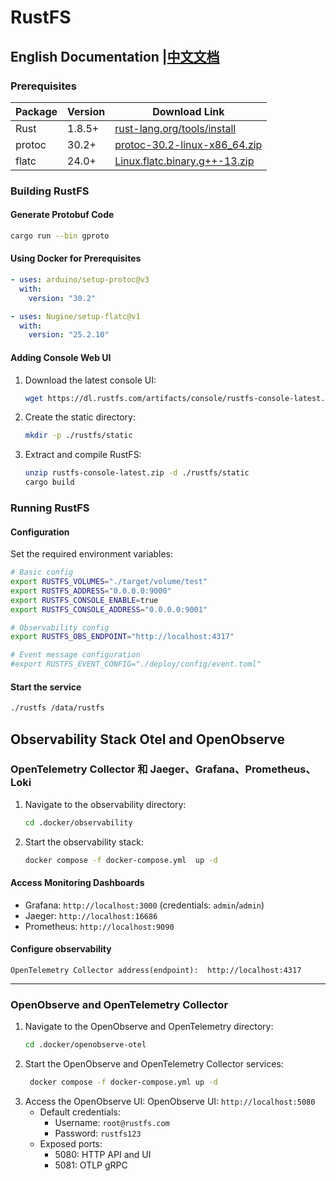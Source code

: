 # RustFS

## English Documentation |[中文文档](README_ZH.md)

### Prerequisites

| Package | Version | Download Link                                                                                                                    |
|---------|---------|----------------------------------------------------------------------------------------------------------------------------------|
| Rust    | 1.8.5+  | [rust-lang.org/tools/install](https://www.rust-lang.org/tools/install)                                                           |
| protoc  | 30.2+   | [protoc-30.2-linux-x86_64.zip](https://github.com/protocolbuffers/protobuf/releases/download/v30.2/protoc-30.2-linux-x86_64.zip) |
| flatc   | 24.0+   | [Linux.flatc.binary.g++-13.zip](https://github.com/google/flatbuffers/releases/download/v25.2.10/Linux.flatc.binary.g++-13.zip)  |

### Building RustFS

#### Generate Protobuf Code

```bash
cargo run --bin gproto
```

#### Using Docker for Prerequisites

```yaml
- uses: arduino/setup-protoc@v3
  with:
    version: "30.2"

- uses: Nugine/setup-flatc@v1
  with:
    version: "25.2.10"
```

#### Adding Console Web UI

1. Download the latest console UI:
   ```bash
   wget https://dl.rustfs.com/artifacts/console/rustfs-console-latest.zip
   ```
2. Create the static directory:
   ```bash
   mkdir -p ./rustfs/static
   ```
3. Extract and compile RustFS:
   ```bash
   unzip rustfs-console-latest.zip -d ./rustfs/static
   cargo build
   ```

### Running RustFS

#### Configuration

Set the required environment variables:

```bash
# Basic config
export RUSTFS_VOLUMES="./target/volume/test"
export RUSTFS_ADDRESS="0.0.0.0:9000"
export RUSTFS_CONSOLE_ENABLE=true
export RUSTFS_CONSOLE_ADDRESS="0.0.0.0:9001"

# Observability config
export RUSTFS_OBS_ENDPOINT="http://localhost:4317"

# Event message configuration
#export RUSTFS_EVENT_CONFIG="./deploy/config/event.toml"

```

#### Start the service

```bash
./rustfs /data/rustfs
```

## Observability Stack Otel and OpenObserve

### OpenTelemetry Collector 和 Jaeger、Grafana、Prometheus、Loki

1. Navigate to the observability directory:
   ```bash
   cd .docker/observability
   ```

2. Start the observability stack:
   ```bash
   docker compose -f docker-compose.yml  up -d
   ```

#### Access Monitoring Dashboards

- Grafana: `http://localhost:3000` (credentials: `admin`/`admin`)
- Jaeger: `http://localhost:16686`
- Prometheus: `http://localhost:9090`

#### Configure observability

```
OpenTelemetry Collector address(endpoint):  http://localhost:4317 
```

---

### OpenObserve and OpenTelemetry Collector

1. Navigate to the OpenObserve and OpenTelemetry directory:
   ```bash
   cd .docker/openobserve-otel
   ```
2. Start the OpenObserve and OpenTelemetry Collector services:
   ```bash
    docker compose -f docker-compose.yml up -d
    ```
3. Access the OpenObserve UI:
   OpenObserve UI: `http://localhost:5080`
    - Default credentials:
        - Username: `root@rustfs.com`
        - Password: `rustfs123`
    - Exposed ports:
        - 5080: HTTP API and UI
        - 5081: OTLP gRPC
